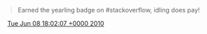 > Earned the yearling badge on \#stackoverflow, idling does pay\!

<img src="../../media/tweet.ico" width="12" /> [Tue Jun 08 18:02:07 +0000 2010](https://twitter.com/DromerDenker/status/15722507400)
